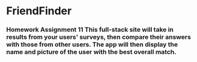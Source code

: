 # FriendFinder
### Homework Assignment 11 This full-stack site will take in results from your users' surveys, then compare their answers with those from other users. The app will then display the name and picture of the user with the best overall match.
